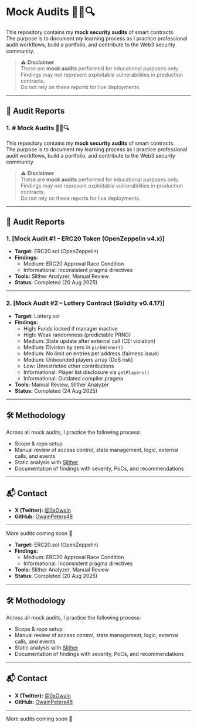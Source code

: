 # Mock Audits 🕵️‍♂️🔍

This repository contains my **mock security audits** of smart contracts.  
The purpose is to document my learning process as I practice professional audit workflows, build a portfolio, and contribute to the Web3 security community.  

> ⚠️ **Disclaimer**  
> These are **mock audits** performed for educational purposes only.  
> Findings may not represent exploitable vulnerabilities in production contracts.  
> Do not rely on these reports for live deployments.  

---

## 📂 Audit Reports

### 1. # Mock Audits 🕵️‍♂️🔍

This repository contains my **mock security audits** of smart contracts.  
The purpose is to document my learning process as I practice professional audit workflows, build a portfolio, and contribute to the Web3 security community.  

> ⚠️ **Disclaimer**  
> These are **mock audits** performed for educational purposes only.  
> Findings may not represent exploitable vulnerabilities in production contracts.  
> Do not rely on these reports for live deployments.  

---

## 📂 Audit Reports

### 1. [Mock Audit #1 – ERC20 Token (OpenZeppelin v4.x)]
- **Target:** ERC20.sol (OpenZeppelin)  
- **Findings:**  
  - Medium: ERC20 Approval Race Condition  
  - Informational: Inconsistent pragma directives  
- **Tools:** Slither Analyzer, Manual Review  
- **Status:** Completed (20 Aug 2025)  

---

### 2. [Mock Audit #2 – Lottery Contract (Solidity v0.4.17)]
- **Target:** Lottery.sol  
- **Findings:**  
  - High: Funds locked if manager inactive  
  - High: Weak randomness (predictable PRNG)  
  - Medium: State update after external call (CEI violation)  
  - Medium: Division by zero in `pickWinner()`  
  - Medium: No limit on entries per address (fairness issue)  
  - Medium: Unbounded players array (DoS risk)  
  - Low: Unrestricted ether contributions  
  - Informational: Player list disclosure via `getPlayers()`  
  - Informational: Outdated compiler pragma  
- **Tools:** Manual Review, Slither Analyzer  
- **Status:** Completed (24 Aug 2025)  

---

## 🛠️ Methodology

Across all mock audits, I practice the following process:
- Scope & repo setup  
- Manual review of access control, state management, logic, external calls, and events  
- Static analysis with [Slither](https://github.com/crytic/slither)  
- Documentation of findings with severity, PoCs, and recommendations  

---

## 📬 Contact

- **X (Twitter):** [@0xOwain](https://x.com/0xOwain)  
- **GitHub:** [OwainPeters48](https://github.com/OwainPeters48)  

---
More audits coming soon 🚀

- **Target:** ERC20.sol (OpenZeppelin)  
- **Findings:**  
  - Medium: ERC20 Approval Race Condition  
  - Informational: Inconsistent pragma directives  
- **Tools:** Slither Analyzer, Manual Review  
- **Status:** Completed (20 Aug 2025)  

---

## 🛠️ Methodology

Across all mock audits, I practice the following process:
- Scope & repo setup  
- Manual review of access control, state management, logic, external calls, and events  
- Static analysis with [Slither](https://github.com/crytic/slither)  
- Documentation of findings with severity, PoCs, and recommendations  

---

## 📬 Contact

- **X (Twitter):** [@0xOwain](https://x.com/0xOwain)  
- **GitHub:** [OwainPeters48](https://github.com/OwainPeters48)  

---
More audits coming soon 🚀

